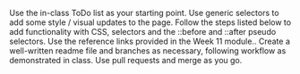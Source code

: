 Use the in-class ToDo list as your starting point. Use generic selectors to add some style / visual updates to the page. Follow the steps listed below to add functionality with CSS, selectors and the ::before and ::after pseudo selectors. Use the reference links provided in the Week 11 module.. Create a well-written readme file and branches as necessary, following workflow as demonstrated in class. Use pull requests and merge as you go.
